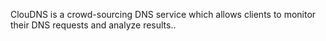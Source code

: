 ClouDNS is a crowd-sourcing DNS service which allows clients to monitor their DNS requests and analyze results..
